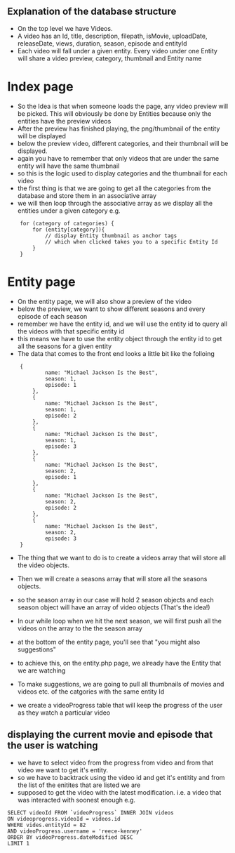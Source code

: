 ## Explanation of the database structure

- On the top level we have Videos.
- A video has an Id, title, description, filepath, isMovie, uploadDate, releaseDate, views, duration, season, episode and entityId
- Each video will fall under a given entity. Every video under one Entity will share a video preview, category, thumbnail and Entity name
# Index page
- So the Idea is that when someone loads the page, any video preview will be picked. This will obviously be done by Entities because only the entities have the preview videos
- After the preview has finished playing, the png/thumbnail of the entity will be displayed
- below the preview video, different categories, and their thumbnail will be displayed.
- again you have to remember that only videos that are under the same entity will have the same thumbnail
- so this is the logic used to display categories and the thumbnail for each video
- the first thing is that we are going to get all the categories from the database and store them in an associative array
- we will then loop through the associative array as we display all the entities under a given category e.g.
```
    for (category of categories) {
        for (entity[category]){
            // display Entity thumbnail as anchor tags
            // which when clicked takes you to a specific Entity Id
        }
    }
```

# Entity page
- On the entity page, we will also show a preview of the video
- below the preview, we want to show different seasons and every episode of each season
- remember we have the entity id, and we will use the entity id to query all the videos with that specific entity id
- this means we have to use the entity object through the entity id to get all the seasons for a given entity
- The data that comes to the front end looks a little bit like the folloing
```
    {
            name: "Michael Jackson Is the Best",
            season: 1,
            episode: 1
        },
        {
            name: "Michael Jackson Is the Best",
            season: 1,
            episode: 2
        },
        {
            name: "Michael Jackson Is the Best",
            season: 1,
            episode: 3
        },
        {
            name: "Michael Jackson Is the Best",
            season: 2,
            episode: 1
        },
        {
            name: "Michael Jackson Is the Best",
            season: 2,
            episode: 2
        },
        {
            name: "Michael Jackson Is the Best",
            season: 2,
            episode: 3
    }
```
- The thing that we want to do is to create a videos array that will store all the video objects.
- Then we will create a seasons array that will store all the seasons objects.
- so the season array in our case will hold 2 season objects and each season object will have an array of video objects (That's the idea!)
- In our while loop when we hit the next season, we will first push all the videos on the array to the the season array

- at the bottom of the entity page, you'll see that "you might also suggestions"
- to achieve this, on the entity.php page, we already have the Entity that we are watching
- To make suggestions, we are going to pull all thumbnails of movies and videos etc. of the catgories with the same entity Id

- we create a videoProgress table that will keep the progress of the user as they watch a particular video

## displaying the current movie and episode that the user is watching
- we have to select video from the progress from video and from that video we want to get it's entity.
- so we have to backtrack using the video id and get it's entitity and from the list of the enitites that are listed we are 
- supposed to get the video with the latest modification. i.e. a video that was interacted with soonest enough e.g.

```
SELECT videoId FROM `videoProgress` INNER JOIN videos
ON videoprogress.videoId = videos.id
WHERE vides.entityId = 82
AND videoProgress.username = 'reece-kenney'
ORDER BY videoProgress.dateModified DESC
LIMIT 1
```